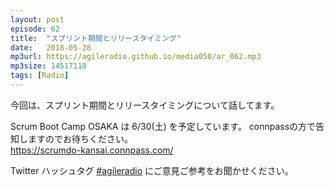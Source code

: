 ```yaml
---
layout: post
episode: 62
title:  "スプリント期間とリリースタイミング"
date:   2018-05-28
mp3url: https://agileradio.github.io/media050/ar_062.mp3
mp3size: 14517118
tags: [Radio]
---
```


今回は、スプリント期間とリリースタイミングについて話してます。  

Scrum Boot Camp OSAKA は 6/30(土) を予定しています。
connpassの方で告知しますのでお待ちください。  
https://scrumdo-kansai.connpass.com/

Twitter ハッシュタグ [#agileradio](https://twitter.com/intent/tweet?hashtags=agileradio) にご意見ご参考をお聞かせください。


